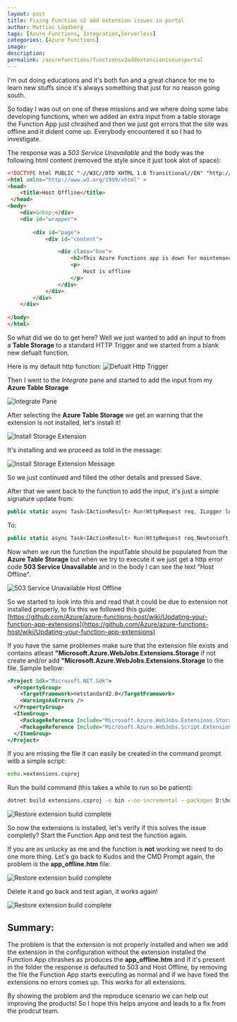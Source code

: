 ```yaml
---
layout: post
title: Fixing Function v2 add extension issues in portal
author: Mattias Lögdberg
tags: [Azure Functions, Integration,Serverless]
categories: [Azure Functions]
image: 
description: 
permalink: /azurefunctions/functionsv2addextensionissuesportal
---
```


I'm out doing educations and it's both fun and a great chance for me to learn new stuffs since it's always something that just for no reason going south.


So today I was out on one of these missions and we where doing some labs developing functions, when we added an extra input from a table storage the Function App just chrashed and then we just got errors that the site was offline and it dident come up. Everybody encountered it so I had to investigate.

The response was a *503 Service Unavailable* and the body was the following html content (removed the style since it just took alot of space):

```HTML
<!DOCTYPE html PUBLIC "-//W3C//DTD XHTML 1.0 Transitional//EN" "http://www.w3.org/TR/xhtml1/DTD/xhtml1-transitional.dtd">
<html xmlns="http://www.w3.org/1999/xhtml" >
<head>
    <title>Host Offline</title>
 </head>
<body>
    <div>&nbsp;</div>
    <div id="wrapper">
        
        <div id="page">
            <div id="content">

                <div class="box">
                    <h2>This Azure Functions app is down for maintenance</h2>
                    <p>
                        Host is offline
                    </p>
                </div>
            </div>
        </div>
    </div>
     
</body>
</html>
```

So what did we do to get here? Well we just wanted to add an input to from a **Table Storage** to a standard HTTP Trigger and we started from a blank new defualt function.

Here is my default http function:
![Defualt Http Trigger](/assets/uploads/2019/01/functions-defualt-http-trigger.png)

Then I went to the *Integrate* pane and started to add the input from my **Azure Table Storage** 

![Integrate Pane](/assets/uploads/2019/01/functions-adding-table-storage-input.png)

After selecting the **Azure Table Storage** we get an warning that the extension is not installed, let's install it!

![Install Storage Extension](/assets/uploads/2019/01/functions-install-storage-extension.png)

It's installing and we proceed as told in the message:

![Install Storage Extension Message](/assets/uploads/2019/01/functions-install-storage-extension-install-msg.png)

So we just continued and filled the other details and pressed Save.

After that we went back to the function to add the input, it's just a simple signature update from:
```c#
public static async Task<IActionResult> Run(HttpRequest req, ILogger log)
```
To:
```c#
public static async Task<IActionResult> Run(HttpRequest req,Newtonsoft.Json.Linq.JArray inputTable, ILogger log)
```

Now when we run the function the inputTable should be populated from the **Azure Table Storage** but when we try to execute it we just get a http error code **503 Service Unavailable** and in the body I can see the text "Host Offline".

![503 Service Unavailable Host Offline](/assets/uploads/2019/01/functions-install-storage-host-offline.png)

So we started to look into this and read that it could be due to extension not installed properly, to fix this we followed this guide: [https://github.com/Azure/azure-functions-host/wiki/Updating-your-function-app-extensions](https://github.com/Azure/azure-functions-host/wiki/Updating-your-function-app-extensions)

If you have the same problemes make sure that the extension file exists and contains atleast **"Microsoft.Azure.WebJobs.Extensions.Storage** if not create and/or add **"Microsoft.Azure.WebJobs.Extensions.Storage** to the file.
Sample bellow:

```xml
<Project Sdk="Microsoft.NET.Sdk">
  <PropertyGroup>
    <TargetFramework>netstandard2.0</TargetFramework>
    <WarningsAsErrors />
  </PropertyGroup>
  <ItemGroup>
    <PackageReference Include="Microsoft.Azure.WebJobs.Extensions.Storage" Version="3.0.0" />
    <PackageReference Include="Microsoft.Azure.WebJobs.Script.ExtensionsMetadataGenerator" Version="1.0.*" />
  </ItemGroup>
</Project>  
```
If you are missing the file it can easily be created in the command prompt witb a simple script:
```cmd
echo.>extensions.csproj
```

Run the build command (this takes a while to run so be patient):
```cmd
dotnet build extensions.csproj -o bin --no-incremental --packages D:\home\.nuget
```

![Restore extension build complete](/assets/uploads/2019/01/functions-install-storage-complete-restore.png)

So now the extensions is installed, let's verify if this solves the issue completly? Start the Function App and test the function again.

If you are as unlucky as me and the function is  **not** working we need to do one more thing.
Let's go back to Kudos and the CMD Prompt again, the problem is the  **app_offline.htm** file:

![Restore extension build complete](/assets/uploads/2019/01/functions-install-extension-offline.png)

Delete it and go back and test agian, it works again!

![Restore extension build complete](/assets/uploads/2019/01/functions-working.png)


## Summary:
The problem is that the extension is not properly installed and when we add the extension in the configuration without the extension installed the Function App chrashes as produces the **app_offline.htm** and if it's present in the folder the response is defaulted to 503 and Host Offline, by removing the file the Function App starts executing as normal and if we have fixed the extensions no errors comes up. This works for all extensions.

By showing the problem and the reproduce scenario we can help out improving the products! So I hope this helps anyone and leads to a fix from the prodcut team.

